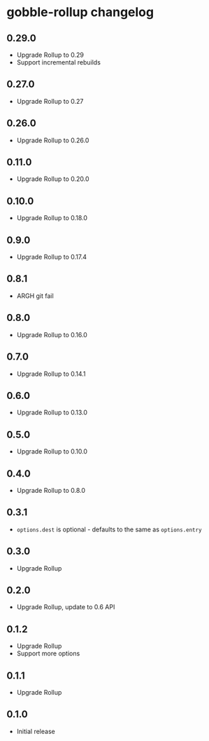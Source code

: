 # gobble-rollup changelog

## 0.29.0

* Upgrade Rollup to 0.29
* Support incremental rebuilds

## 0.27.0

* Upgrade Rollup to 0.27

## 0.26.0

* Upgrade Rollup to 0.26.0

## 0.11.0

* Upgrade Rollup to 0.20.0

## 0.10.0

* Upgrade Rollup to 0.18.0

## 0.9.0

* Upgrade Rollup to 0.17.4

## 0.8.1

* ARGH git fail

## 0.8.0

* Upgrade Rollup to 0.16.0

## 0.7.0

* Upgrade Rollup to 0.14.1

## 0.6.0

* Upgrade Rollup to 0.13.0

## 0.5.0

* Upgrade Rollup to 0.10.0

## 0.4.0

* Upgrade Rollup to 0.8.0

## 0.3.1

* `options.dest` is optional - defaults to the same as `options.entry`

## 0.3.0

* Upgrade Rollup

## 0.2.0

* Upgrade Rollup, update to 0.6 API

## 0.1.2

* Upgrade Rollup
* Support more options

## 0.1.1

* Upgrade Rollup

## 0.1.0

* Initial release
